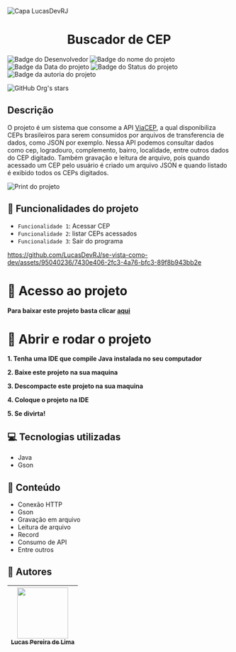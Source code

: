 
![Capa LucasDevRJ](https://github.com/LucasDevRJ/se-vista-como-dev/assets/95040236/b8060c66-f668-4ccb-a5f7-b6e29e436bd1)
<h1 align="center">Buscador de CEP</h1>

![Badge do Desenvolvedor](https://img.shields.io/badge/Desenvolvedor-LucasDevRJ-%23000000)
![Badge do nome do projeto](https://img.shields.io/badge/Projeto-Buscardor_de_CEP-%23000000)
![Badge da Data do projeto](https://img.shields.io/badge/Data-07/2023-%23000000)
![Badge do Status do projeto](https://img.shields.io/badge/Status-Finalizado-%23000000)
![Badge da autoria do projeto](https://img.shields.io/badge/Autoral-Sim-%23000000)

![GitHub Org's stars](https://img.shields.io/github/stars/LucasDevRJ?style=social)

## Descrição

O projeto é um sistema que consome a API [ViaCEP](https://viacep.com.br/), a qual disponibiliza CEPs brasileiros para serem consumidos por arquivos de transferencia de dados, como JSON por exemplo. Nessa API podemos consultar dados como cep, logradouro, complemento, bairro, localidade, entre outros dados do CEP digitado. Também gravação e leitura de arquivo, pois quando acessado um CEP pelo usuário é criado um arquivo JSON e quando listado é exibido todos os CEPs digitados.

![Print do projeto](https://github.com/LucasDevRJ/buscador-de-cep/assets/95040236/e0d6c8c9-0811-47a9-b707-7acb8bb7c9b7)

## :hammer: Funcionalidades do projeto

- `Funcionalidade 1`: Acessar CEP
- `Funcionalidade 2`: listar CEPs acessados
- `Funcionalidade 3`: Sair do programa

https://github.com/LucasDevRJ/se-vista-como-dev/assets/95040236/7430e406-2fc3-4a76-bfc3-89f8b943bb2e

# :file_folder: Acesso ao projeto

**Para baixar este projeto basta clicar [aqui](https://github.com/LucasDevRJ/buscador-de-cep/archive/refs/heads/main.zip)**

# :open_file_folder: Abrir e rodar o projeto

**1. Tenha uma IDE que compile Java instalada no seu computador** 

**2. Baixe este projeto na sua maquina** 

**3. Descompacte este projeto na sua maquina** 

**4. Coloque o projeto na IDE**  

**5. Se divirta!** 

## :computer: Tecnologias utilizadas

- Java
- Gson

## :bookmark_tabs: Conteúdo

- Conexão HTTP
- Gson
- Gravação em arquivo
- Leitura de arquivo
- Record
- Consumo de API
- Entre outros

## :raising_hand: Autores

| [<img src="https://avatars.githubusercontent.com/u/95040236?v=4" width=115><br><sub>Lucas Pereira de Lima</sub>](https://github.com/LucasDevRJ)
| :---: |

